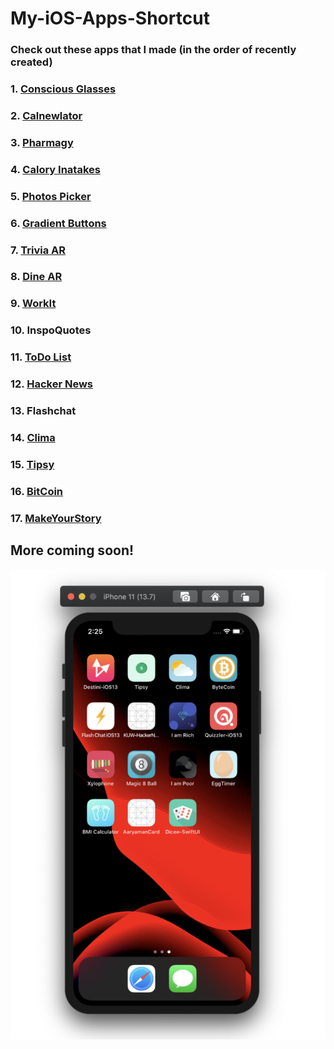 # My-iOS-Apps-Shortcut

### Check out these apps that I made (in the order of recently created)

### 1. [Conscious Glasses](https://github.com/saini1998/ConsciousGlassesApp)
### 2. [Calnewlator](https://github.com/saini1998/Calnewlator)
### 3. [Pharmagy](https://github.com/saini1998/pharmagyApp)
### 4. [Calory Inatakes](https://github.com/saini1998/CaloryIntakeApp)
### 5. [Photos Picker](https://github.com/saini1998/PhotoPickerApp)
### 6. [Gradient Buttons](https://github.com/saini1998/GradientButtonsApp)
### 7. [Trivia AR](https://github.com/saini1998/TriviaAR)
### 8. [Dine AR](https://github.com/saini1998/DineAR)
### 9. [WorkIt](https://github.com/saini1998/WorkIt)
### 10. InspoQuotes
### 11. [ToDo List](https://github.com/saini1998/ToDo_List_App)
### 12. [Hacker News](https://github.com/saini1998/HackerNews-App)
### 13. Flashchat
### 14. [Clima](https://github.com/saini1998/HowsTheWeather-App)
### 15. [Tipsy](https://github.com/saini1998/Cal_Tip_App)
### 16. [BitCoin](https://github.com/saini1998/ByteCoin-App)
### 17. [MakeYourStory](https://github.com/saini1998/MakeYourStory)

## More coming soon!

![s](s.png)
